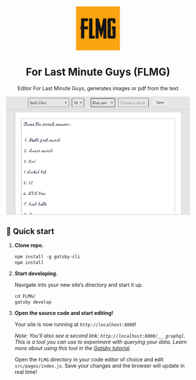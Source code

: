 <p align="center">
    <a href="https://flmg.now.sh">
     <img alt="Gatsby" src="./src/images/gatsby-icon.png" width="120" />
    </a>
</p>
<h1 align="center">
  For Last Minute Guys (FLMG)
</h1>
<p align="center">
Editor For Last Minute Guys, generates images or pdf from the text
</p>

<p align="center">
     <a href="https://flmg.now.sh">
       <img alt="Gatsby" src="./src/images/Banner.jpg" width="600" />
    </a>
</p>

## 🚀 Quick start

1.  **Clone repo.**

   
    ```shell
    npm install -g gatsby-cli 
    npm install
    ```

1.  **Start developing.**

    Navigate into your new site’s directory and start it up.

    ```shell
    cd FLMG/
    gatsby develop
    ```

1.  **Open the source code and start editing!**

    Your site is now running at `http://localhost:8000`!

    _Note: You'll also see a second link: _`http://localhost:8000/___graphql`_. This is a tool you can use to experiment with querying your data. Learn more about using this tool in the [Gatsby tutorial](https://www.gatsbyjs.com/tutorial/part-five/#introducing-graphiql)._

    Open the `FLMG` directory in your code editor of choice and edit `src/pages/index.js`. Save your changes and the browser will update in real time!
